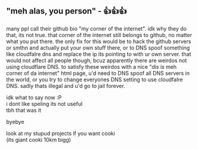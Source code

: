 ## "meh alas, you person" - 👍👍👍

many ppl call their github bio "my corner of the internet". idk why they do that, its not true. that corner of the internet still belongs to github, no matter what you put there. 
the only fix for this would be to hack the github servers or smthn and actually put your own stuff there, or to DNS spoof something like cloudfalre dns and replace the ip its pointing to with ur own server. that would not affect all people though, bcuz apparently there are weirdos not using cloudflare DNS. to satisfy these weirdos with a nice "dis is meh corner of da internet" html page, u'd need to DNS spoof all DNS servers in the world, or you try to change everyones DNS setting to use cloudfalre DNS. sadly thats illegal and u'd go to jail forever.

idk what to say now :P <br>
i dont like speling its not useful<br>
tbh that was it

byebye

look at my stupud projects if you want cooki<br>
(its giant cooki 10km bigg)
